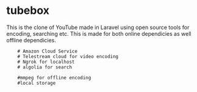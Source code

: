 # tubebox
This is the clone of YouTube made in Laravel using open source tools for encoding, searching etc. 
This is made for both online dependicies as well offline dependicies.
        
        # Amazon Cloud Service
        # Telestream cloud for video encoding
        # Ngrok for localhost
        # algolia for search
        
        #mmpeg for offline encoding
        #local storage
